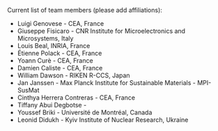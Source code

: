 Current list of team members (please add affiliations): 

- Luigi Genovese - CEA, France
- Giuseppe Fisicaro - CNR Institute for Microelectronics and Microsystems, Italy
- Louis Beal, INRIA, France
- Étienne Polack - CEA, France
- Yoann Curè - CEA, France
- Damien Caliste - CEA, France
- William Dawson - RIKEN R-CCS, Japan
- Jan Janssen - Max Planck Institute for Sustainable Materials - MPI-SusMat
- Cinthya Herrera Contreras - CEA, France
- Tiffany Abui Degbotse - 
- Youssef Briki - Université de Montréal, Canada
- Leonid Didukh - Kyiv Institute of Nuclear Research, Ukraine

